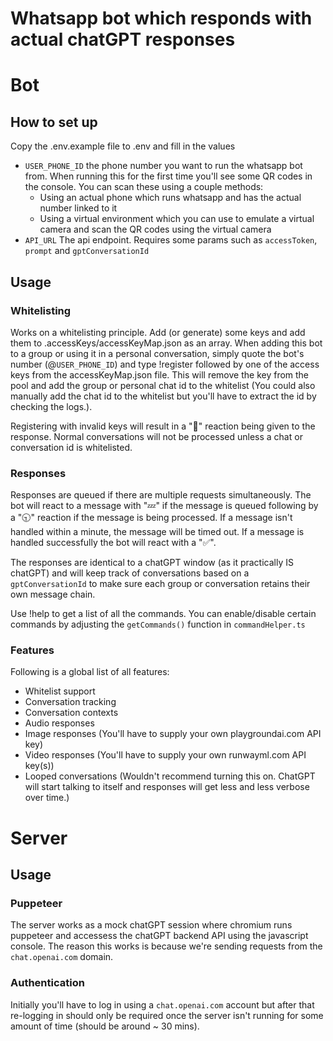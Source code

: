 
# Whatsapp bot which responds with actual chatGPT responses

# Bot

## How to set up

Copy the .env.example file to .env and fill in the values

- `USER_PHONE_ID` the phone number you want to run the whatsapp bot from. When running this for the first time you'll see some QR codes in the console. You can scan these using a couple methods:
	- Using an actual phone which runs whatsapp and has the actual number linked to it
	- Using a virtual environment which you can use to emulate a virtual camera and scan the QR codes using the virtual camera
- `API_URL` The api endpoint. Requires some params such as  `accessToken`, `prompt` and `gptConversationId`

## Usage

### Whitelisting

Works on a whitelisting principle. Add (or generate) some keys and add them to .accessKeys/accessKeyMap.json as an array. When adding this bot to a group or using it in a personal conversation, simply quote the bot's number (@`USER_PHONE_ID`) and type !register followed by one of the access keys from the accessKeyMap.json file. This will remove the key from the pool and add the group or personal chat id to the whitelist (You could also manually add the chat id to the whitelist but you'll have to extract the id by checking the logs.).

Registering with invalid keys will result in a "🚫" reaction being given to the response. Normal conversations will not be processed unless a chat or conversation id is whitelisted.

### Responses

Responses are queued if there are multiple requests simultaneously. The bot will react to a message with "💤" if the message is queued following by a "🕤" reaction if the message is being processed. If a message isn't handled within a minute, the message will be timed out. If a message is handled successfully the bot will react with a "✅".

The responses are identical to a chatGPT window (as it practically IS chatGPT) and will keep track of conversations based on a `gptConversationId` to make sure each group or conversation retains their own message chain.

Use !help to get a list of all the commands. You can enable/disable certain commands by adjusting the `getCommands()` function in `commandHelper.ts`

### Features

Following is a global list of all features:

- Whitelist support
- Conversation tracking
- Conversation contexts
- Audio responses
- Image responses (You'll have to supply your own playgroundai.com API key)
- Video responses (You'll have to supply your own runwayml.com API key(s))
- Looped conversations (Wouldn't recommend turning this on. ChatGPT will start talking to itself and responses will get less and less verbose over time.)
# Server

## Usage

### Puppeteer

The server works as a mock chatGPT session where chromium runs puppeteer and accessess the chatGPT backend API using the javascript console. The reason this works is because we're sending requests from the `chat.openai.com` domain.

### Authentication

Initially you'll have to log in using a `chat.openai.com` account but after that re-logging in should only be required once the server isn't running for some amount of time (should be around ~ 30 mins).